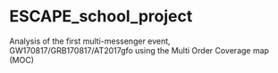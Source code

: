 # ESCAPE_school_project
Analysis of the first multi-messenger event, GW170817/GRB170817/AT2017gfo  using the Multi Order Coverage map (MOC)
